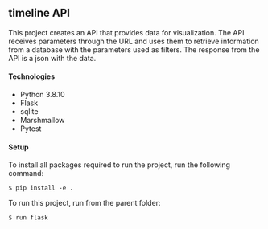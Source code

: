 ## timeline API

This project creates an API that provides data for visualization. The API receives parameters through the URL and uses them to retrieve information from a database with the parameters used as filters. The response from the API is a json with the data.

#### Technologies

* Python 3.8.10
* Flask
* sqlite
* Marshmallow
* Pytest

#### Setup

To install all packages required to run the project, run the following command:

```
$ pip install -e . 

```

To run this project, run from the parent folder:

```
$ run flask

```
